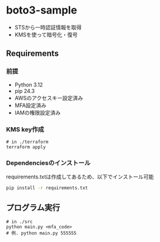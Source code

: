 # boto3-sample

* STSから一時認証情報を取得
* KMSを使って暗号化・復号

## Requirements

### 前提
- Python 3.12
- pip 24.3
- AWSのアクセスキー設定済み
- MFA設定済み
- IAMの権限設定済み

### KMS key作成
```
# in ./terraform
terraform apply
```

### Dependenciesのインストール
requirements.txtは作成してあるため、以下でインストール可能

``` bash
pip install -r requirements.txt
```

## プログラム実行
```
# in ./src
python main.py <mfa_code>
# 例. python main.py 555555
```